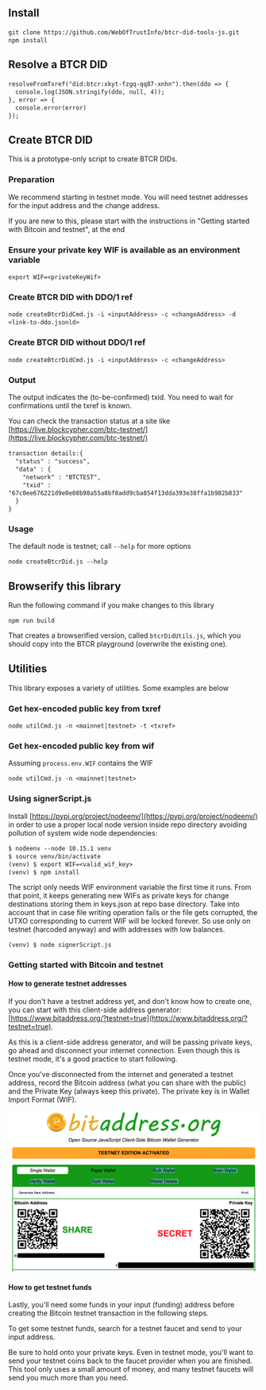 ## Install

```
git clone https://github.com/WebOfTrustInfo/btcr-did-tools-js.git
npm install
```

## Resolve a BTCR DID

```
resolveFromTxref("did:btcr:xkyt-fzgq-qq87-xnhn").then(ddo => {
  console.log(JSON.stringify(ddo, null, 4));
}, error => {
  console.error(error)
});
```

## Create BTCR DID

This is a prototype-only script to create BTCR DIDs.


### Preparation

We recommend starting in testnet mode. You will need testnet addresses for the input address and the change address.

If you are new to this, please start with the instructions in "Getting started with Bitcoin and testnet", at the end

### Ensure your private key WIF is available as an environment variable

```
export WIF=<privateKeyWif>
```

### Create BTCR DID with DDO/1 ref

```
node createBtcrDidCmd.js -i <inputAddress> -c <changeAddress> -d <link-to-ddo.jsonld>

```

### Create BTCR DID without DDO/1 ref

```
node createBtcrDidCmd.js -i <inputAddress> -c <changeAddress>

```

### Output

The output indicates the (to-be-confirmed) txid. You need to wait for confirmations until the txref is known.

You can check the transaction status at a site like [https://live.blockcypher.com/btc-testnet/](https://live.blockcypher.com/btc-testnet/)

```
transaction details:{
  "status" : "success",
  "data" : {
    "network" : "BTCTEST",
    "txid" : "67c0ee676221d9e0e08b98a55a8bf8add9cba854f13dda393e38ffa1b982b833"
  }
}

```

### Usage

The default node is testnet; call `--help` for more options

```
node createBtcrDid.js --help
```

## Browserify this library

Run the following command if you make changes to this library

```
npm run build
```

That creates a browserified version, called `btcrDidUtils.js`, which you should copy into the BTCR playground (overwrite the existing one).

## Utilities

This library exposes a variety of utilities. Some examples are below

### Get hex-encoded public key from txref

```
node utilCmd.js -n <mainnet|testnet> -t <txref>

```

### Get hex-encoded public key from wif

Assuming `process.env.WIF` contains the WIF

```
node utilCmd.js -n <mainnet|testnet>

```

### Using signerScript.js

Install [https://pypi.org/project/nodeenv/](https://pypi.org/project/nodeenv/)
in order to use a proper local node version inside repo directory
avoiding pollution of system wide node dependencies:

```
$ nodeenv --node 10.15.1 venv
$ source venv/bin/activate
(venv) $ export WIF=<valid_wif_key>
(venv) $ npm install
```

The script only needs WIF environment variable the first time it runs.
From that point, it keeps generating new WIFs as private keys for change
destinations storing them in keys.json at repo base directory.
Take into account that in case file writing operation fails or the file
gets corrupted, the UTXO corresponding to current WIF will be locked forever.
So use only on testnet (harcoded anyway) and with addresses with low balances.

```
(venv) $ node signerScript.js
```

### Getting started with Bitcoin and testnet

#### How to generate testnet addresses
If you don't have a testnet address yet, and don't know how to create one, you can start with this client-side address generator: [https://www.bitaddress.org/?testnet=true](https://www.bitaddress.org/?testnet=true).

As this is a client-side address generator, and will be passing private keys, go ahead and disconnect your internet connection. Even though this is testnet mode, it's a good practice to start following.

Once you've disconnected from the internet and generated a testnet address, record the Bitcoin address (what you can share with the public) and the Private Key (always keep this private). The private key is in Wallet Import Format (WIF).

![](img/bitaddress.png)


#### How to get testnet funds

Lastly, you'll need some funds in your input (funding) address before creating the Bitcoin testnet transaction in the following steps.

To get some testnet funds, search for a testnet faucet and send to your input address.

Be sure to hold onto your private keys. Even in testnet mode, you'll want to send your testnet coins back to the faucet provider when you are finished. This tool only uses a small amount of money, and many testnet faucets will send you much more than you need.
